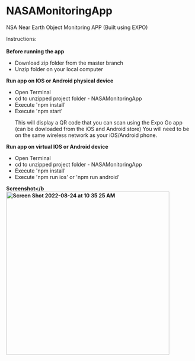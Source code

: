 # NASAMonitoringApp
NSA Near Earth Object Monitoring APP (Built using EXPO)

Instructions: <br><br>
<b>Before running the app </b>
<ul>
  <li>Download zip folder from the master branch</li>
  <li>Unzip folder on your local computer </li>
</ul>

<b>Run app on IOS or Android physical device</b>
<ul>
  <li>Open Terminal</li>
  <li>cd to unzipped project folder - NASAMonitoringApp</li>
  <li>Execute 'npm install'</li>
  <li>Execute 'npm start'</li>
  
  This will display a QR code that you can scan using the Expo Go app (can be dowloaded from the iOS and Android store)
  You will need to be on the same wireless network as your iOS/Android phone.
</ul>

<b>Run app on virtual IOS or Android device</b>
<ul>
  <li>Open Terminal</li>
  <li>cd to unzipped project folder - NASAMonitoringApp</li>
  <li>Execute 'npm install'</li>
  <li>Execute 'npm run ios' or 'npm run android'</li>
</ul>

<b>Screenshot</b
<img width="440" alt="Screen Shot 2022-08-24 at 10 35 25 AM" src="https://user-images.githubusercontent.com/16969511/186461104-3e6d947d-ba6b-456c-81b4-ef7edfdc341a.png">
>

